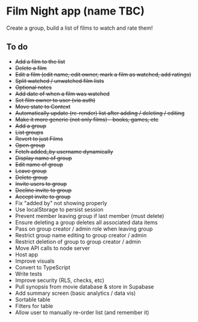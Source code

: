 # Film Night app (name TBC)

Create a group, build a list of films to watch and rate them!

## To do

- ~~Add a film to the list~~
- ~~Delete a film~~
- ~~Edit a film (edit name, edit owner, mark a film as watched, add ratings)~~
- ~~Split watched / unwatched film lists~~
- ~~Optional notes~~
- ~~Add date of when a film was watched~~
- ~~Set film owner to user (via auth)~~
- ~~Move state to Context~~
- ~~Automatically update (re-render) list after adding / deleting / editing~~
- ~~Make it more generic (not only films) - books, games, etc~~
- ~~Add a group~~
- ~~List groups~~
- ~~Revert to just Films~~
- ~~Open group~~
- ~~Fetch added_by username dynamically~~
- ~~Display name of group~~
- ~~Edit name of group~~
- ~~Leave group~~
- ~~Delete group~~
- ~~Invite users to group~~
- ~~Decline invite to group~~
- ~~Accept invite to group~~
- Fix "added by" not showing properly
- Use localStorage to persist session
- Prevent member leaving group if last member (must delete)
- Ensure deleting a group deletes all associated data items
- Pass on group creator / admin role when leaving group
- Restrict group name editing to group creator / admin
- Restrict deletion of group to group creator / admin
- Move API calls to node server
- Host app
- Improve visuals
- Convert to TypeScript
- Write tests
- Improve security (RLS, checks, etc)
- Pull synopsis from movie database & store in Supabase
- Add summary screen (basic analytics / data vis)
- Sortable table
- Filters for table
- Allow user to manually re-order list (and remember it)
